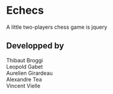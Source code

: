 Echecs
======

A little two-players chess game is jquery

Developped by
-------------

Thibaut Broggi  
Leopold Gabet  
Aurelien Girardeau  
Alexandre Tea  
Vincent Vielle  